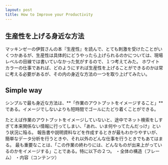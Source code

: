 ```yaml
---
layout: post
title: How to Improve your Productivity
---
```

## 生産性を上げる身近な方法
マッキンゼーの伊賀さんの本『生産性』を読んで、とても刺激を受けたことがいくつかあるが、生産性は具体的にどうやったら上げられるのかについては、現場レベルの目線では書いていなかった気がするので、１つ考えてみた。
ホワイトカラーの仕事であれば、どのようにすれば生産性を上げることができるのかは常に考える必要があるが、その内の身近な方法の一つを取り上げてみたい。

## Simple way
シンプルで最も身近な方法は、**「作業のアウトプットをイメージすること」**である。イメージでしないよりも短時間でゴールにたどり着くことができる。

たとえば作業のアウトプットをイメージしていないと、途中でネット検索をしすぎて本来関係ない情報に行ってしまい、「あれ、いま何やってたんだっけ」という状況に陥る。
報告書や説明資料などを作成するときが最もわかりやすいが、簡単なデータ分析を行うときや、それ以外のどんな仕事を行うときでもあてはまる。 最も重要なことは、「この作業の終わりには、どんなものが出来上がっているのかをイメージする」ことである。特に以下の２つ。
・全体の構造（フレーム）
・内容（コンテンツ）
